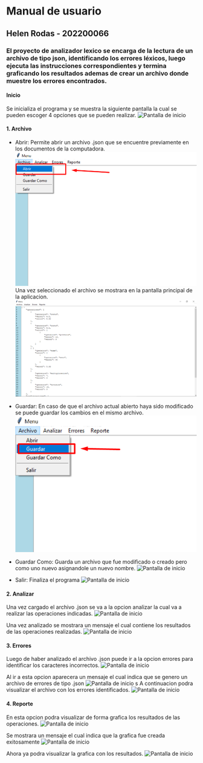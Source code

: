 # Manual de usuario
## Helen Rodas - 202200066

### El proyecto de analizador lexico se encarga de la lectura de un archivo de tipo json, identificando los errores léxicos, luego ejecuta las instrucciones correspondientes y termina graficando los resultados ademas de crear un archivo donde muestre los errores encontrados.

#### Inicio
Se inicializa el programa y se muestra la siguiente pantalla la cual se pueden escoger 4 opciones que se pueden realizar.
![Pantalla de inicio](P:/Programacion/PracticasPython/Proyecto1LF/Imagenes/pantalla_principal.png)

#### 1. Archivo
- Abrir: Permite abrir un archivo .json que se encuentre previamente en los documentos de la computadora.
![Pantalla de inicio](/Imagenes/abrir.png)
Una vez seleccionado el archivo se mostrara en la pantalla principal de la aplicacion.
![Pantalla de inicio](/Imagenes/abrir_mostrar.png)

- Guardar: En caso de que el archivo actual abierto haya sido modificado se puede guardar los cambios en el mismo archivo.
![Pantalla de inicio](/Imagenes/guardar.png)

- Guardar Como: Guarda un archivo que fue modificado o creado pero como uno nuevo asignandole un nuevo nombre.
![Pantalla de inicio](P:/Programacion/PracticasPython/Proyecto1LF/Imagenes/guardar_como.png)

- Salir: Finaliza el programa
![Pantalla de inicio](P:/Programacion/PracticasPython/Proyecto1LF/Imagenes/salir.png)

#### 2. Analizar
Una vez cargado el archivo .json se va a la opcion analizar la cual va a realizar las operaciones indicadas.
![Pantalla de inicio](P:/Programacion/PracticasPython/Proyecto1LF/Imagenes/analizar.png)

Una vez analizado se mostrara un mensaje el cual contiene los resultados de las operaciones realizadas.
![Pantalla de inicio](P:/Programacion/PracticasPython/Proyecto1LF/Imagenes/resultados.png)

#### 3. Errores
Luego de haber analizado el archivo .json puede ir a la opcion errores para identificar los caracteres incorrectos.
![Pantalla de inicio](P:/Programacion/PracticasPython/Proyecto1LF/Imagenes/errores.png)

Al ir a esta opcion aparecera un mensaje el cual indica que se genero un archivo de errores de tipo .json
![Pantalla de inicio](P:/Programacion/PracticasPython/Proyecto1LF/Imagenes/errores_mensaje.png)
s
A continuacion podra visualizar el archivo con los errores identificados.
![Pantalla de inicio](P:/Programacion/PracticasPython/Proyecto1LF/Imagenes/errores_json.png)

#### 4. Reporte
En esta opcion podra visualizar de forma grafica los resultados de las operaciones.
![Pantalla de inicio](P:/Programacion/PracticasPython/Proyecto1LF/Imagenes/reporte.png)

Se mostrara un mensaje el cual indica que la grafica fue creada exitosamente
![Pantalla de inicio](P:/Programacion/PracticasPython/Proyecto1LF/Imagenes/reporte_mensaje.png)

Ahora ya podra visualizar la grafica con los resultados.
![Pantalla de inicio](P:/Programacion/PracticasPython/Proyecto1LF/Imagenes/grafica.png)